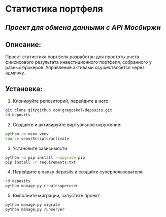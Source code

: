 # Статистика портфеля
## _Проект для обмена данными с API Мосбиржи_

## Описание:
Проект статистика портфеля разработан для простоты учета финснсового 
результата инвестиционного портфеля, собранного у разных брокеров. 
Управление активами осуществляется через админку.

## Установка:
1. Клонируйте репозиторий, перейдите в него:
```sh
git clone git@github.com:gregoskol/deposits.git
cd deposits
```
2. Создайте и активируйте виртуальное окружение:
```sh
python -m venv venv
source venv/Scripts/activate
```
3. Установите зависимости:
```sh
python -m pip install --upgrade pip
pip install -r requirements.txt
```
4. Перейдите в папку deposits и создайте суперпользователя:
```sh
cd deposits
python manage.py createsuperuser
```
5. Выполните миграции, запустите проект:
```sh
python manage.py migrate
python manage.py runserver
```